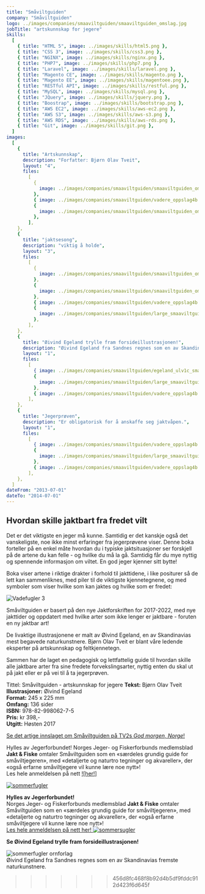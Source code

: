 ```yaml
---
title: "Småviltguiden"
company: "Småviltguiden"
logo: ../images/companies/smaaviltguiden/smaaviltguiden_omslag.jpg
jobTitle: "artskunnskap for jegere"
skills:
  [
    { title: "HTML 5", image: ../images/skills/html5.png },
    { title: "CSS 3", image: ../images/skills/css3.png },
    { title: "NGINX", image: ../images/skills/nginx.png },
    { title: "PHP7", image: ../images/skills/php7.png },
    { title: "Laravel", image: ../images/skills/laravel.png },
    { title: "Magento CE", image: ../images/skills/magento.png },
    { title: "Magento EE", image: ../images/skills/magentoee.png },
    { title: "RESTful API", image: ../images/skills/restful.png },
    { title: "MySQL", image: ../images/skills/mysql.png },
    { title: "JQuery", image: ../images/skills/jquery.png },
    { title: "Boostrap", image: ../images/skills/bootstrap.png },
    { title: "AWS EC2", image: ../images/skills/aws-ec2.png },
    { title: "AWS S3", image: ../images/skills/aws-s3.png },
    { title: "AWS RDS", image: ../images/skills/aws-rds.png },
    { title: "Git", image: ../images/skills/git.png },
  ]
images:
  [
    {
      title: "Artskunnskap",
      description: "Forfatter: Bjørn Olav Tveit",
      layout: "4",
      files:
        [
          {
            image: ../images/companies/smaaviltguiden/smaaviltguiden_omslag.jpg,
          },
          { image: ../images/companies/smaaviltguiden/vadere_oppslag4b.jpg },
          {
            image: ../images/companies/smaaviltguiden/smaaviltguiden_omslag.jpg,
          },
        ],
    },
    {
      title: "jaktsesong",
      description: "viktig å holde",
      layout: "3",
      files:
        [
          {
            image: ../images/companies/smaaviltguiden/smaaviltguiden_omslag.jpg,
          },
          {
            image: ../images/companies/smaaviltguiden/smaaviltguiden_omslag.jpg,
          },
          { image: ../images/companies/smaaviltguiden/vadere_oppslag4b.jpg },
          {
            image: ../images/companies/smaaviltguiden/large_smaaviltguiden_tv2_gmn_0.jpg,
          },
        ],
    },
    {
      title: "Øivind Egeland trylle fram forsideillustrasjonen!",
      description: "Øivind Egeland fra Sandnes regnes som en av Skandinavias fremste naturkunstnere.",
      layout: "1",
      files:
        [
          { image: ../images/companies/smaaviltguiden/egeland_ulv1c_small.jpg },
          {
            image: ../images/companies/smaaviltguiden/large_smaaviltguiden_tv2_gmn_0.jpg,
          },
          { image: ../images/companies/smaaviltguiden/vadere_oppslag4b.jpg },
        ],
    },
    {
      title: "Jegerprøven",
      description: "Er obligatorisk for å anskaffe seg jaktvåpen.",
      layout: "1",
      files:
        [
          { image: ../images/companies/smaaviltguiden/vadere_oppslag4b.jpg },
          {
            image: ../images/companies/smaaviltguiden/large_smaaviltguiden_tv2_gmn_0.jpg,
          },
          { image: ../images/companies/smaaviltguiden/vadere_oppslag4b.jpg },
        ],
    },
  ]
dateFrom: "2013-07-01"
dateTo: "2014-07-01"
---
```


## Hvordan skille jaktbart fra fredet vilt

Det er det viktigste en jeger må kunne. Samtidig er det kanskje også det vanskeligste, noe ikke minst erfaringer fra jegerprøvene viser. Denne boka forteller på en enkel måte hvordan du i typiske jaktsituasjoner ser forskjell på de artene du kan felle - og hvilke du må la gå. Samtidig får du mye nyttig og spennende informasjon om viltet. En god jeger kjenner sitt bytte!

Boka viser artene i riktige drakter i forhold til jakttidene, i like positurer så de lett kan sammenliknes, med piler til de viktigste kjennetegnene, og med symboler som viser hvilke som kan jaktes og hvilke som er fredet:  

![Vadefugler 3](./../images/companies/smaaviltguiden.png)

Småviltguiden er basert på den nye Jaktforskriften for 2017-2022, med nye jakttider og oppdatert med hvilke arter som ikke lenger er jaktbare - foruten en ny jaktbar art!

De livaktige illustrasjonene er malt av Øivind Egeland, en av Skandinavias mest begavede naturkunstnere. Bjørn Olav Tveit er blant våre ledende eksperter på artskunnskap og feltkjennetegn.

Sammen har de laget en pedagogisk og lettfattelig guide til hvordan skille alle jaktbare arter fra sine fredete forvekslingsarter, nyttig enten du skal ut på jakt eller er på vei til å ta jegerprøven.

Tittel: Småviltguiden - artskunnskap for jegere
**Tekst:** Bjørn Olav Tveit  
**Illustrasjoner:** Øivind Egeland  
**Format:** 245 x 225 mm  
**Omfang:** 136 sider  
**ISBN:** 978-82-998062-7-5  
**Pris:** kr 398,-  
**Utgitt:** Høsten 2017

[Se det artige innslaget om Småviltguiden på TV2s _God morgen, Norge_!](http://www.tv2.no/v/1236888/)

Hylles av Jegerforbundet!
Norges Jeger- og Fiskerforbunds medlemsblad **Jakt & Fiske** omtaler Småviltguiden som en «særdeles grundig guide for småviltjegeren», med «detaljerte og naturtro tegninger og akvareller», der «også erfarne småviltjegere vil kunne lære noe nytt»!  
Les hele anmeldelsen på nett [![her!]](https://www.njff.no/tema/jaktogfiske/Sider/Grundig-guide-for-smaviltjegeren.aspx)

[![sommerfugler](./../images/companies/smaaviltguiden.png)](http://www.tv2.no/v/1236888/)

**Hylles av Jegerforbundet!**  
Norges Jeger- og Fiskerforbunds medlemsblad **Jakt & Fiske** omtaler Småviltguiden som en «særdeles grundig guide for småviltjegeren», med «detaljerte og naturtro tegninger og akvareller», der «også erfarne småviltjegere vil kunne lære noe nytt»!  
[Les hele anmeldelsen på nett her!
![sommersugler](./../images/companies/smaaviltguiden.png)](https://www.njff.no/tema/jaktogfiske/Sider/Grundig-guide-for-smaviltjegeren.aspx)

**Se Øivind Egeland trylle fram forsideillustrasjonen!**

![sommerfugler ornforlag](./../images/companies/smaaviltguiden.png)  
Øivind Egeland fra Sandnes regnes som en av Skandinavias fremste naturkunstnere.

> > > > > > > 456d8fc468f8b92d4b5df9fddc912d423f6d645f
